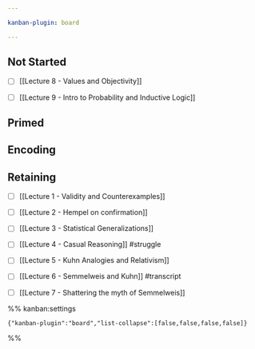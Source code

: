 ```yaml
---

kanban-plugin: board

---
```


## Not Started

- [ ] [[Lecture 8 - Values and Objectivity]]
- [ ] [[Lecture 9 - Intro to Probability and Inductive Logic]]


## Primed



## Encoding



## Retaining

- [ ] [[Lecture 1 - Validity and Counterexamples]]
- [ ] [[Lecture 2 - Hempel on confirmation]]
- [ ] [[Lecture 3 - Statistical Generalizations]]
- [ ] [[Lecture 4 - Casual Reasoning]] #struggle
- [ ] [[Lecture 5 - Kuhn Analogies and Relativism]]
- [ ] [[Lecture 6 - Semmelweis and Kuhn]] #transcript
- [ ] [[Lecture 7 - Shattering the myth of Semmelweis]]




%% kanban:settings
```
{"kanban-plugin":"board","list-collapse":[false,false,false,false]}
```
%%